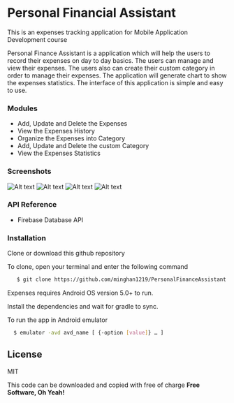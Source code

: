 # Personal Financial Assistant
This is an expenses tracking application for Mobile Application Development course

Personal Finance Assistant is a application which will help the users to record their expenses on day to day basics. The users can manage and view their expenses. The users also can create their custom category in order to manage their expenses. The application will generate chart to show the expenses statistics. The interface of this application is simple and easy to use.


### Modules

  - Add, Update and Delete the Expenses
  - View the Expenses History
  - Organize the Expenses into Category
  - Add, Update and Delete the custom Category
  - View the Expenses Statistics

### Screenshots

![Alt text](/photos/1.png?raw=true "")
![Alt text](/photos/2.png?raw=true "")
![Alt text](/photos/3.png?raw=true "")
![Alt text](/photos/4.png?raw=true "")

### API Reference

  - Firebase Database API

### Installation

Clone or download this github repository

To clone, open your terminal and enter the following command

```sh
   $ git clone https://github.com/minghan1219/PersonalFinanceAssistant.git
   ```
Expenses requires Android OS version 5.0+ to run.

Install the dependencies and wait for gradle to sync.


To run the app in Android emulator

```sh
  $ emulator -avd avd_name [ {-option [value]} … ]
  ```


License
----

MIT

This code can be downloaded and copied with free of charge
**Free Software, Oh Yeah!**

